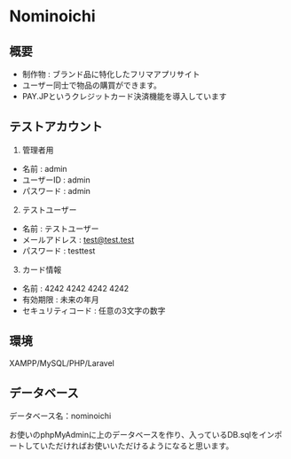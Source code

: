 # Nominoichi

## 概要

- 制作物 : ブランド品に特化したフリマアプリサイト
- ユーザー同士で物品の購買ができます。
- PAY.JPというクレジットカード決済機能を導入しています

## テストアカウント

1. 管理者用
- 名前 : admin
- ユーザーID : admin
- パスワード : admin

2. テストユーザー
- 名前 : テストユーザー
- メールアドレス : test@test.test
- パスワード : testtest

3. カード情報
- 名前 : 4242 4242 4242 4242
- 有効期限 : 未来の年月
- セキュリティコード : 任意の3文字の数字

## 環境

XAMPP/MySQL/PHP/Laravel

## データベース

データベース名：nominoichi

お使いのphpMyAdminに上のデータベースを作り、入っているDB.sqlをインポートしていただければお使いいただけるようになると思います。
